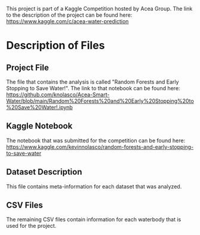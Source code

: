 This project is part of a Kaggle Competition hosted by Acea Group. The link to the description of the project can be found here: https://www.kaggle.com/c/acea-water-prediction

# Description of Files

## Project File
The file that contains the analysis is called "Random Forests and Early Stopping to Save Water!". The link to that notebook can be found here: https://github.com/knolasco/Acea-Smart-Water/blob/main/Random%20Forests%20and%20Early%20Stopping%20to%20Save%20Water!.ipynb

## Kaggle Notebook

The notebook that was submitted for the competition can be found here: https://www.kaggle.com/kevinnolasco/random-forests-and-early-stopping-to-save-water

## Dataset Description

This file contains meta-information for each dataset that was analyzed.

## CSV Files
The remaining CSV files contain information for each waterbody that is used for the project.
